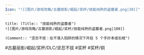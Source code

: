 ```yaml
---
Icon: "![[图片/游戏攻略/古墓丽影/崛起/奖杯/技能纯熟的盗墓者.png|30]]"
---
```

```ad-common-bronze-trophy
title: (Title:: "技能纯熟的盗墓者")
![[图片/游戏攻略/古墓丽影/崛起/奖杯/技能纯熟的盗墓者.png|100]]

(Comment:: "坚忍不拔：在不落入陷阱的情况下开启 5 个手抄本或石棺")
```

#古墓丽影/崛起/奖杯/DLC/坚忍不拔 #奖杯 #奖杯/铜
